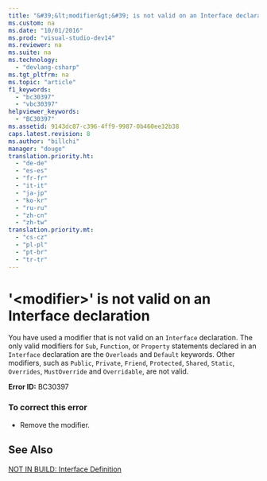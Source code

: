 ```yaml
---
title: "&#39;&lt;modifier&gt;&#39; is not valid on an Interface declaration"
ms.custom: na
ms.date: "10/01/2016"
ms.prod: "visual-studio-dev14"
ms.reviewer: na
ms.suite: na
ms.technology: 
  - "devlang-csharp"
ms.tgt_pltfrm: na
ms.topic: "article"
f1_keywords: 
  - "bc30397"
  - "vbc30397"
helpviewer_keywords: 
  - "BC30397"
ms.assetid: 9143dc87-c396-4ff9-9987-0b460ee32b38
caps.latest.revision: 8
ms.author: "billchi"
manager: "douge"
translation.priority.ht: 
  - "de-de"
  - "es-es"
  - "fr-fr"
  - "it-it"
  - "ja-jp"
  - "ko-kr"
  - "ru-ru"
  - "zh-cn"
  - "zh-tw"
translation.priority.mt: 
  - "cs-cz"
  - "pl-pl"
  - "pt-br"
  - "tr-tr"
---
```

# &#39;&lt;modifier&gt;&#39; is not valid on an Interface declaration
You have used a modifier that is not valid on an `Interface` declaration. The only valid modifiers for `Sub`, `Function`, or `Property` statements declared in an `Interface` declaration are the `Overloads` and `Default` keywords. Other modifiers, such as `Public`, `Private`, `Friend`, `Protected`, `Shared`, `Static`, `Overrides`, `MustOverride` and `Overridable`, are not valid.  
  
 **Error ID:** BC30397  
  
### To correct this error  
  
-   Remove the modifier.  
  
## See Also  
 [NOT IN BUILD: Interface Definition](http://msdn.microsoft.com/7840a52c-9c38-42c4-adbc-e2c02e9dc204)